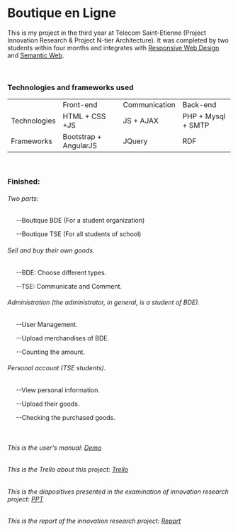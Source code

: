 <h1>Boutique en Ligne</h1>
<p>This is my project in the third year at Telecom Saint-Etienne (Project Innovation Research & Project N-tier Architecture). 
It was completed by two students within four months and integrates with <a href="https://en.wikipedia.org/wiki/Responsive_web_design">
Responsive Web Design</a> and <a href="https://en.wikipedia.org/wiki/Semantic_Web">Semantic Web</a>.</p>
<br/>

<h3>Technologies and frameworks used</h3>
<table style="width:100%">
  <tr>
    <td></td>
    <td>Front-end</td>
    <td>Communication</td> 
    <td>Back-end</td>
  </tr>
  <tr>
    <td>Technologies</td>
    <td>HTML + CSS +JS</td> 
    <td>JS + AJAX</td>
    <td>PHP + Mysql + SMTP</td>
  </tr>
  <tr>
    <td>Frameworks</td>
    <td>Bootstrap + AngularJS</td> 
    <td>JQuery</td>
    <td>RDF</td>
  </tr>
</table>
<br/>

<h3>Finished:</h3>
<h6>Two parts:</h6>
<p>&nbsp;&nbsp;&nbsp;&nbsp;&nbsp;--Boutique BDE (For a student organization)</p>
<p>&nbsp;&nbsp;&nbsp;&nbsp;&nbsp;--Boutique TSE (For all students of school)</p>
<h6>Sell and buy their own goods.</h6>
<p>&nbsp;&nbsp;&nbsp;&nbsp;&nbsp;--BDE: Choose different types.</p>
<p>&nbsp;&nbsp;&nbsp;&nbsp;&nbsp;--TSE: Communicate and Comment.</p>
<h6>Administration (the administrator, in general, is a student of BDE).</h6>
<p>&nbsp;&nbsp;&nbsp;&nbsp;&nbsp;--User Management.</p>
<p>&nbsp;&nbsp;&nbsp;&nbsp;&nbsp;--Upload merchandises of BDE.</p>
<p>&nbsp;&nbsp;&nbsp;&nbsp;&nbsp;--Counting the amount.</p>
<h6>Personal account (TSE students).</h6>
<p>&nbsp;&nbsp;&nbsp;&nbsp;&nbsp;--View personal information.</p>
<p>&nbsp;&nbsp;&nbsp;&nbsp;&nbsp;--Upload their goods.</p>
<p>&nbsp;&nbsp;&nbsp;&nbsp;&nbsp;--Checking the purchased goods.</p>
<br/>

<h6>This is the user's manual: <a href="https://github.com/yishuo/Boutique_en_Ligne/blob/master/demo.pdf">Demo</a></h6>
<h6>This is the Trello about this project: <a href="https://trello.com/b/Bw2EHWbn/lyu-wang">Trello</a></h6>
<h6>This is the diapositives presented in the examination of innovation research project: <a href="https://github.com/yishuo/Boutique_en_Ligne/blob/master/Presentation%20of%20Projet%20Recherche%20Innovation.pdf">PPT</a></h6>
<h6>This is the report of the innovation research project: <a href="https://github.com/yishuo/Boutique_en_Ligne/blob/master/rapport.pdf">Report</a></h6>
